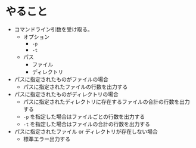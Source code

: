 # やること

- コマンドライン引数を受け取る。
  - オプション
    - `-p`
    - `-t`
  - パス
    - ファイル
    - ディレクトリ
- パスに指定されたものがファイルの場合
  - パスに指定されたファイルの行数を出力する
- パスに指定されたものがディレクトリの場合
  - パスに指定されたディレクトリに存在するファイルの合計の行数を出力する
  - `-p` を指定した場合はファイルごとの行数を出力する
  - `-t` を指定した場合はファイルの合計の行数を出力する
- パスに指定されたファイル or ディレクトリが存在しない場合
  - 標準エラー出力する
